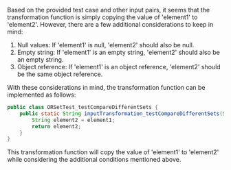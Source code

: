 Based on the provided test case and other input pairs, it seems that the transformation function is simply copying the value of 'element1' to 'element2'. However, there are a few additional considerations to keep in mind:

1. Null values: If 'element1' is null, 'element2' should also be null.
2. Empty string: If 'element1' is an empty string, 'element2' should also be an empty string.
3. Object reference: If 'element1' is an object reference, 'element2' should be the same object reference.

With these considerations in mind, the transformation function can be implemented as follows:

```java
public class ORSetTest_testCompareDifferentSets {
    public static String inputTransformation_testCompareDifferentSets(String element1)  {
        String element2 = element1;
        return element2;
    }
}
```

This transformation function will copy the value of 'element1' to 'element2' while considering the additional conditions mentioned above.